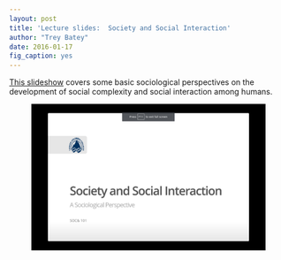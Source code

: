 ```yaml
---
layout: post
title: 'Lecture slides:  Society and Social Interaction'
author: "Trey Batey"
date: 2016-01-17
fig_caption: yes
---
```




[This slideshow](http://tbatey.org/Soc101/SocietySocialInteraction.html#1) covers some basic sociological perspectives on the development of social complexity and social interaction among humans.

<figure>
  <img src="https://github.com/bateyt/Soc101/blob/gh-pages/figure/source/2016-01-17-society-lecture/slides_screenshot.png?raw=true">
</figure>

